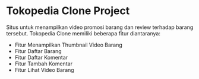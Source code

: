 # Tokopedia Clone Project

Situs untuk menampilkan video promosi barang dan review terhadap barang tersebut. Tokopedia Clone memiliki beberapa fitur diantaranya:
- Fitur Menampilkan Thumbnail Video Barang
- Fitur Daftar Barang
- Fitur Daftar Komentar
- Fitur Tambah Komentar
- Fitur Lihat Video Barang


